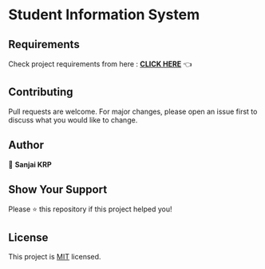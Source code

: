 # Student Information System
## Requirements

Check project requirements from here : **[CLICK HERE](https://github.com/sanjaikrp/Student-Information-System/blob/main/SIS/Project_Overview.png)** 👈

## Contributing
Pull requests are welcome. For major changes, please open an issue first to discuss what you would like to change.

## Author

👤 **Sanjai KRP**

## Show Your Support

Please ⭐️ this repository if this project helped you!

## License
This project is [MIT](https://choosealicense.com/licenses/mit/) licensed.

